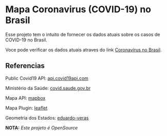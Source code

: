 # Mapa Coronavirus (COVID-19) no Brasil

Esse projeto tem o intuito de fornecer os dados atuais sobre os casos de COVID-19 no Brasil.

Voce pode verificar os dados atuais atraves do link [Coronavírus no Brasil](https://cov19.com.br).

## Referencias

Public Covid19 API: [api.covid19api.com](https://api.covid19api.com/)

Ministério da Saúde: [covid.saude.gov.br](https://covid.saude.gov.br/)

Mapa API: [mapbox](https://www.mapbox.com)

Mapa Plugin: [leaflet](https://leafletjs.com/examples/choropleth/)

Geometria dos Estados: [eduardo-veras](https://github.com/eduardo-veras/kml-brasil/tree/master/lib/2010/estados/geojson)

**NOTA:**  *Este projeto é OpenSource*
